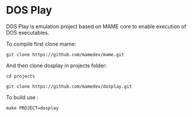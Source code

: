 # **DOS Play** #

DOS Play is emulation project based on MAME core to enable execution of DOS executables.

To compile first clone mame:

```
git clone https://github.com/mamedev/mame.git
```

And then clone dosplay in projects folder:

```
cd projects

git clone https://github.com/mamedev/dosplay.git
```

To build use :

```
make PROJECT=dosplay 
```
